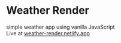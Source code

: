 # Weather Render
simple weather app using vanilla JavaScript <br>
Live at [weather-render.netlify.app](https://weather-render.netlify.app/)

